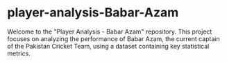 # player-analysis-Babar-Azam
Welcome to the "Player Analysis - Babar Azam" repository. This project focuses on analyzing the performance of Babar Azam, the current captain of the Pakistan Cricket Team, using a dataset containing key statistical metrics.
